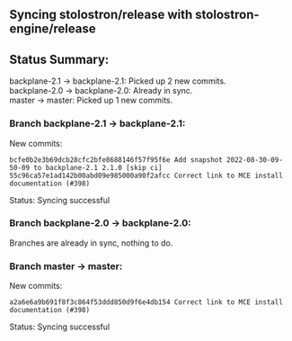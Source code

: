 ## Syncing stolostron/release with stolostron-engine/release

## Status Summary:

backplane-2.1 -> backplane-2.1: Picked up 2 new commits.  
backplane-2.0 -> backplane-2.0: Already in sync.  
master -> master: Picked up 1 new commits.  

### Branch backplane-2.1 -> backplane-2.1:

New commits:

```
bcfe0b2e3b69dcb28cfc2bfe8688146f57f95f6e Add snapshot 2022-08-30-09-50-09 to backplane-2.1 2.1.0 [skip ci]
55c96ca57e1ad142b00abd09e985000a90f2afcc Correct link to MCE install documentation (#398)
```

Status: Syncing successful

### Branch backplane-2.0 -> backplane-2.0:

Branches are already in sync, nothing to do.

### Branch master -> master:

New commits:

```
a2a6e6a9b691f8f3c864f53ddd850d9f6e4db154 Correct link to MCE install documentation (#398)
```

Status: Syncing successful
